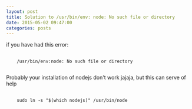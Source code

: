 ```yaml
---
layout: post
title: Solution to /usr/bin/env: node: No such file or directory
date: 2015-05-02 09:47:00
categories: posts
---
```


if you have had this error:

<pre>
  <code class="ruby">
    /usr/bin/env:node: No such file or directory
  </code>
</pre>

Probably your installation of nodejs don't work jajaja, but this can serve of help

<pre>
  <code class="ruby">
    sudo ln -s "$(which nodejs)" /usr/bin/node
  </code>
</pre>
